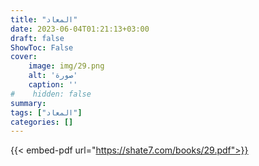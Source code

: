 ```yaml
---
title: "المعاد"
date: 2023-06-04T01:21:13+03:00
draft: false
ShowToc: False
cover:
    image: img/29.png
    alt: 'صورة'
    caption: ''
#    hidden: false
summary: 
tags: ["المعاد"]
categories: []
---
```

{{< embed-pdf url="https://shate7.com/books/29.pdf">}}


